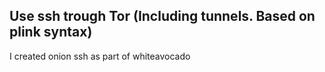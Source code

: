 <h2>Use ssh trough Tor (Including tunnels. Based on plink syntax)</h2>

I created onion ssh as part of whiteavocado
